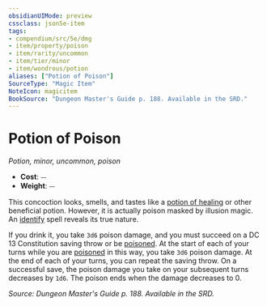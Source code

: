 ```yaml
---
obsidianUIMode: preview
cssclass: json5e-item
tags:
- compendium/src/5e/dmg
- item/property/poison
- item/rarity/uncommon
- item/tier/minor
- item/wondrous/potion
aliases: ["Potion of Poison"]
SourceType: "Magic Item"
NoteIcon: magicitem
BookSource: "Dungeon Master's Guide p. 188. Available in the SRD."
---
```

# Potion of Poison
*Potion, minor, uncommon, poison*  

- **Cost**: ⏤
- **Weight**: ⏤

This concoction looks, smells, and tastes like a [potion of healing](/2-Mechanics/CLI/items/potion-of-healing.md) or other beneficial potion. However, it is actually poison masked by illusion magic. An [identify](/2-Mechanics/CLI/spells/identify.md) spell reveals its true nature.

If you drink it, you take `3d6` poison damage, and you must succeed on a DC 13 Constitution saving throw or be [poisoned](/2-Mechanics/CLI/rules/conditions.md#poisoned). At the start of each of your turns while you are [poisoned](/2-Mechanics/CLI/rules/conditions.md#poisoned) in this way, you take `3d6` poison damage. At the end of each of your turns, you can repeat the saving throw. On a successful save, the poison damage you take on your subsequent turns decreases by `1d6`. The poison ends when the damage decreases to 0.

*Source: Dungeon Master's Guide p. 188. Available in the SRD.*